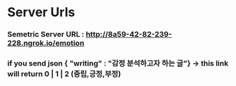 # Server Urls 
### Semetric Server URL : http://8a59-42-82-239-228.ngrok.io/emotion
### if you send json { "writing" : "감정 분석하고자 하는 글"} -> this link will return 0 | 1 | 2  (중립,긍정,부정)
